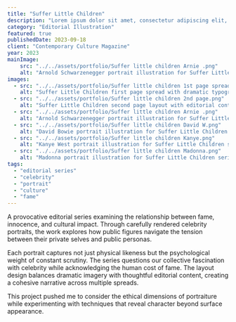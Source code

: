 ```yaml
---
title: "Suffer Little Children"
description: "Lorem ipsum dolor sit amet, consectetur adipiscing elit, sed do eiusmod tempor incididunt ut labore et dolore magna aliqua."
category: "Editorial Illustration"
featured: true
publishedDate: 2023-09-18
client: "Contemporary Culture Magazine"
year: 2023
mainImage:
    src: "../../assets/portfolio/Suffer little children Arnie .png"
    alt: "Arnold Schwarzenegger portrait illustration for Suffer Little Children series"
images:
  - src: "../../assets/portfolio/Suffer little children 1st page spread.png"
    alt: "Suffer Little Children first page spread with dramatic typography"
  - src: "../../assets/portfolio/Suffer little children 2nd page.png"
    alt: "Suffer Little Children second page layout with editorial content"
  - src: "../../assets/portfolio/Suffer little children Arnie .png"
    alt: "Arnold Schwarzenegger portrait illustration for Suffer Little Children series"
  - src: "../../assets/portfolio/Suffer little children David W.png"
    alt: "David Bowie portrait illustration for Suffer Little Children series"
  - src: "../../assets/portfolio/Suffer little children Kanye.png"
    alt: "Kanye West portrait illustration for Suffer Little Children series"
  - src: "../../assets/portfolio/Suffer little children Madonna.png"
    alt: "Madonna portrait illustration for Suffer Little Children series"
tags:
  - "editorial series"
  - "celebrity"
  - "portrait"
  - "culture"
  - "fame"
---
```


A provocative editorial series examining the relationship between fame, innocence, and cultural impact. Through carefully rendered celebrity portraits, the work explores how public figures navigate the tension between their private selves and public personas.

Each portrait captures not just physical likeness but the psychological weight of constant scrutiny. The series questions our collective fascination with celebrity while acknowledging the human cost of fame. The layout design balances dramatic imagery with thoughtful editorial content, creating a cohesive narrative across multiple spreads.

This project pushed me to consider the ethical dimensions of portraiture while experimenting with techniques that reveal character beyond surface appearance.
